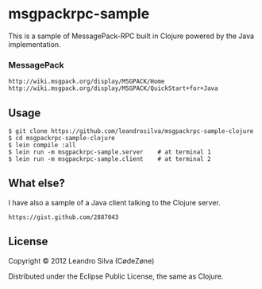# msgpackrpc-sample

This is a sample of MessagePack-RPC built in Clojure powered by the Java implementation.

### MessagePack

    http://wiki.msgpack.org/display/MSGPACK/Home
    http://wiki.msgpack.org/display/MSGPACK/QuickStart+for+Java

## Usage

    $ git clone https://github.com/leandrosilva/msgpackrpc-sample-clojure
    $ cd msgpackrpc-sample-clojure
    $ lein compile :all
    $ lein run -m msgpackrpc-sample.server    # at terminal 1
    $ lein run -m msgpackrpc-sample.client    # at terminal 2

## What else?

I have also a sample of a Java client talking to the Clojure server.

    https://gist.github.com/2887043

## License

Copyright © 2012 Leandro Silva (CødeZøne)

Distributed under the Eclipse Public License, the same as Clojure.
